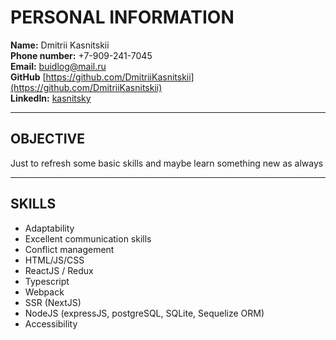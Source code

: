 # PERSONAL INFORMATION
**Name:** Dmitrii Kasnitskii  
**Phone number:** +7-909-241-7045  
**Email:** [buidlog@mail.ru](https://mail.ru/)  
**GitHub** [https://github.com/DmitriiKasnitskii](https://github.com/DmitriiKasnitskii)   
**LinkedIn:** [kasnitsky](https://www.linkedin.com/in/kasnitsky/)   

___
## OBJECTIVE
Just to refresh some basic skills and maybe learn something new as always

___
## SKILLS
* Adaptability
* Excellent communication skills
* Conflict management
* HTML/JS/CSS
* ReactJS / Redux
* Typescript
* Webpack
* SSR (NextJS)
* NodeJS (expressJS, postgreSQL, SQLite, Sequelize ORM)
* Accessibility
